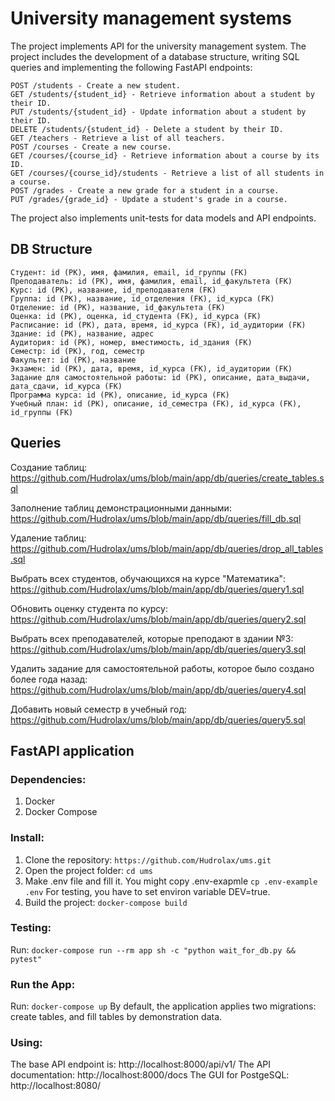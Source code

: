 # University management systems
The project implements API for the university management system. The project includes the development of a database structure, writing SQL queries and implementing the following FastAPI endpoints:
```
POST /students - Create a new student.
GET /students/{student_id} - Retrieve information about a student by their ID.
PUT /students/{student_id} - Update information about a student by their ID.
DELETE /students/{student_id} - Delete a student by their ID.
GET /teachers - Retrieve a list of all teachers.
POST /courses - Create a new course.
GET /courses/{course_id} - Retrieve information about a course by its ID.
GET /courses/{course_id}/students - Retrieve a list of all students in a course.
POST /grades - Create a new grade for a student in a course.
PUT /grades/{grade_id} - Update a student's grade in a course.
```
The project also implements unit-tests for data models and API endpoints.

## DB Structure
```
Студент: id (PK), имя, фамилия, email, id_группы (FK)
Преподаватель: id (PK), имя, фамилия, email, id_факультета (FK)
Курс: id (PK), название, id_преподавателя (FK)
Группа: id (PK), название, id_отделения (FK), id_курса (FK)
Отделение: id (PK), название, id_факультета (FK)
Оценка: id (PK), оценка, id_студента (FK), id_курса (FK)
Расписание: id (PK), дата, время, id_курса (FK), id_аудитории (FK)
Здание: id (PK), название, адрес
Аудитория: id (PK), номер, вместимость, id_здания (FK)
Семестр: id (PK), год, семестр
Факультет: id (PK), название
Экзамен: id (PK), дата, время, id_курса (FK), id_аудитории (FK)
Задание для самостоятельной работы: id (PK), описание, дата_выдачи, дата_сдачи, id_курса (FK)
Программа курса: id (PK), описание, id_курса (FK)
Учебный план: id (PK), описание, id_семестра (FK), id_курса (FK), id_группы (FK)
```

## Queries
Создание таблиц: https://github.com/Hudrolax/ums/blob/main/app/db/queries/create_tables.sql

Заполнение таблиц демонстрационными данными: https://github.com/Hudrolax/ums/blob/main/app/db/queries/fill_db.sql

Удаление таблиц: https://github.com/Hudrolax/ums/blob/main/app/db/queries/drop_all_tables.sql

Выбрать всех студентов, обучающихся на курсе "Математика": https://github.com/Hudrolax/ums/blob/main/app/db/queries/query1.sql

Обновить оценку студента по курсу: https://github.com/Hudrolax/ums/blob/main/app/db/queries/query2.sql

Выбрать всех преподавателей, которые преподают в здании №3: https://github.com/Hudrolax/ums/blob/main/app/db/queries/query3.sql

Удалить задание для самостоятельной работы, которое было создано более года назад: https://github.com/Hudrolax/ums/blob/main/app/db/queries/query4.sql

Добавить новый семестр в учебный год: https://github.com/Hudrolax/ums/blob/main/app/db/queries/query5.sql

## FastAPI application
### Dependencies:
1. Docker
2. Docker Compose

### Install:
1. Clone the repository:
```https://github.com/Hudrolax/ums.git```
2. Open the project folder: ```cd ums```
3. Make .env file and fill it. You might copy .env-exapmle ```cp .env-example .env```
For testing, you have to set environ variable DEV=true.
4. Build the project: ```docker-compose build```

### Testing:
Run: ```docker-compose run --rm app sh -c "python wait_for_db.py && pytest"```

### Run the App:
Run: ```docker-compose up```
By default, the application applies two migrations: create tables, and fill tables by demonstration data.

### Using:
The base API endpoint is: http://localhost:8000/api/v1/
The API documentation: http://localhost:8000/docs
The GUI for PostgeSQL: http://localhost:8080/
